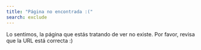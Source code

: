 ```yaml
---
title: "Página no encontrada :("
search: exclude
---  
```


Lo sentimos, la página que estás tratando de ver no existe. Por favor, revisa que la URL está correcta :)